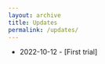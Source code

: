 ```yaml
---
layout: archive
title: Updates
permalink: /updates/
---
```

* 2022-10-12 - [First trial]
<!--
* 2019-04-08 - [Work from our FermiLab SeqQuest collaboration was presented at Deep-Inelastic-Scattering Conference (April 8-12) in Italy](https://npl.illinois.edu/news/story.asp?id=30736). 
* 2018-08-10 - [I presented our work at the  Photonuclear Gordon Research Conference](https://npl.illinois.edu/news/story.asp?id=28849)
-->
